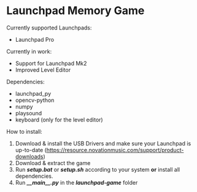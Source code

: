 # Launchpad Memory Game

Currently supported Launchpads:
- Launchpad Pro

Currently in work:
- Support for Launchpad Mk2
- Improved Level Editor

Dependencies:
- launchpad_py
- opencv-python
- numpy
- playsound 
- keyboard (only for the level editor)

How to install:
1. Download & install the USB Drivers and make sure your Launchpad is up-to-date (https://resource.novationmusic.com/support/product-downloads)
2. Download & extract the game 
3. Run ___setup.bat___ or ___setup.sh___ according to your system __or__ install all dependencies.
4. Run ___\_\_main\_\_.py___ in the ___launchpad-game___ folder
